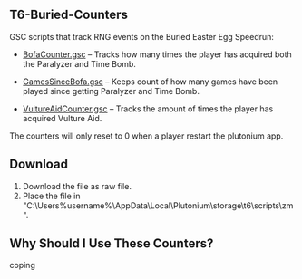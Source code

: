 ## T6-Buried-Counters

GSC scripts that track RNG events on the Buried Easter Egg Speedrun:

  - [BofaCounter.gsc](https://github.com/Krule6/T6-Buried-Counters/blob/main/BofaCounter.gsc) – Tracks how many times the player has acquired both the Paralyzer and Time Bomb.

  - [GamesSinceBofa.gsc](https://github.com/Krule6/T6-Buried-Counters/blob/main/GamesSinceBofa.gsc) – Keeps count of how many games have been played since getting Paralyzer and Time Bomb.

  - [VultureAidCounter.gsc](https://github.com/Krule6/T6-Buried-Counters/blob/main/VultureAidCounter.gsc) – Tracks the amount of times the player has acquired Vulture Aid.

The counters will only reset to 0 when a player restart the plutonium app. 

## Download

1. Download the file as raw file.
2. Place the file in "C:\Users\%username%\AppData\Local\Plutonium\storage\t6\scripts\zm".

## Why Should I Use These Counters?

coping



